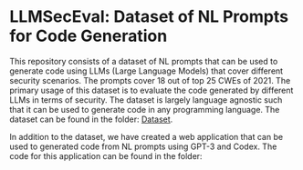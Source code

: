 # LLMSecEval: Dataset of NL Prompts for Code Generation

This repository consists of a dataset of NL prompts that can be used to generate code using LLMs (Large Language Models) that cover different security scenarios. The prompts cover 18 out of top 25 CWEs of 2021. The primary usage of this dataset is to evaluate the code generated by different LLMs in terms of security. The dataset is largely language agnostic such that it can be used to generate code in any programming language. The dataset can be found in the folder: [Dataset](https://github.com/tuhh-softsec/LLMSecEval/tree/main/Dataset).

In addition to the dataset, we have created a web application that can be used to generated code from NL prompts using GPT-3 and Codex. The code for this application can be found in the folder: 

